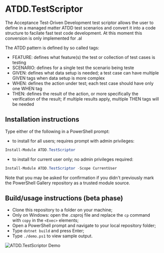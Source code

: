 # ATDD.TestScriptor
The Acceptance Test-Driven Development test scriptor allows the user to define in a managed matter ATDD test scenarios and convert it into a code structure to facilate fast test code development. At this moment this conversion is only implemented for .al

The ATDD pattern is defined by so called tags:

*	FEATURE: defines what feature(s) the test or collection of test cases is testing
*	SCENARIO: defines for a single test the scenario being teste
*	GIVEN: defines what data setup is needed; a test case can have multiple GIVEN tags when data setup is more complex
*	WHEN: defines the action under test; each test case should have only one WHEN tag
*	THEN: defines the result of the action, or more specifically the verification of the result; if multiple results apply, multiple THEN tags will be needed

## Installation instructions
Type either of the following in a PowerShell prompt:

- to install for all users; requires prompt with admin privileges: 
```powershell
Install-Module ATDD.TestScriptor 
```
- to install for current user only; no admin privileges required:
```powershell
Install-Module ATDD.TestScriptor -Scope CurrentUser 
```

Note that you may be asked for confirmation if you didn't previously mark the PowerShell Gallery repository as a trusted module source.

## Build/usage instructions (beta phase)

- Clone this repository to a folder on your machine;
- Only on Windows: open the .csproj file and replace the `cp` command with `copy` in the `<Exec>` elements;
- Open a PowerShell prompt and navigate to your local repository folder;
- Type `dotnet build` and press Enter;
- Type `./demo.ps1` to view sample output.

![ATDD.TestScriptor Demo](demo/ATDD.TestScriptor_Demo.gif)
